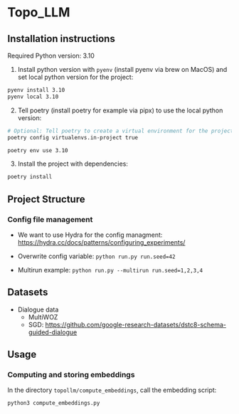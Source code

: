 # Topo_LLM

## Installation instructions

Required Python version: 3.10

1. Install python version with `pyenv` (install pyenv via brew on MacOS) and set local python version for the project:

```bash
pyenv install 3.10
pyenv local 3.10
```

2. Tell poetry (install poetry for example via pipx) to use the local python version:

```bash
# Optional: Tell poetry to create a virtual environment for the project
poetry config virtualenvs.in-project true

poetry env use 3.10
```

3. Install the project with dependencies:

```bash
poetry install
```

## Project Structure

### Config file management

- We want to use Hydra for the config managment:
  https://hydra.cc/docs/patterns/configuring_experiments/

- Overwrite config variable:
  `python run.py run.seed=42`

- Multirun example:
  `python run.py --multirun run.seed=1,2,3,4`

## Datasets

- Dialogue data
  - MultiWOZ
  - SGD:
    https://github.com/google-research-datasets/dstc8-schema-guided-dialogue

## Usage

### Computing and storing embeddings

In the directory `topollm/compute_embeddings`, call the embedding script:

```bash
python3 compute_embeddings.py
```